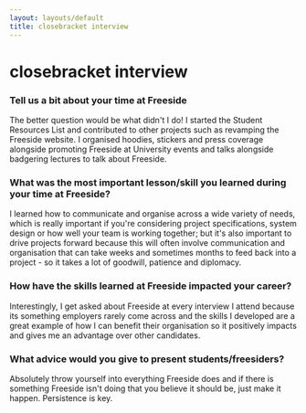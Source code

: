 ```yaml
---
layout: layouts/default
title: closebracket interview
---
```

# closebracket interview

### Tell us a bit about your time at Freeside 
The better question would be what didn't I do! I started the Student Resources List and contributed to other projects such as revamping the Freeside website. I organised hoodies, stickers and press coverage alongside promoting Freeside at University events and talks alongside badgering lectures to talk about Freeside. 

### What was the most important lesson/skill you learned during your time at Freeside?
I learned how to communicate and organise across a wide variety of needs, which is really important if you're considering project specifications, system design or how well your team is working together; but it's also important to drive projects forward because this will often involve communication and organisation that can take weeks and sometimes months to feed back into a project - so it takes a lot of goodwill, patience and diplomacy. 

### How have the skills learned at Freeside impacted your career?
Interestingly, I get asked about Freeside at every interview I attend because its something employers rarely come across and the skills I developed are a great example of how I can benefit their organisation so it positively impacts and gives me an advantage over other candidates. 

### What advice would you give to present students/freesiders?
Absolutely throw yourself into everything Freeside does and if there is something Freeside isn't doing that you believe it should be, just make it happen. Persistence is key.

